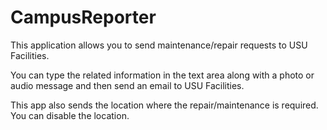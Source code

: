 # CampusReporter

This application allows you to send maintenance/repair requests to USU Facilities.

You can type the related information in the text area along with a photo or audio message and then send an email to USU Facilities.

This app also sends the location where the repair/maintenance is required. You can disable the location.
